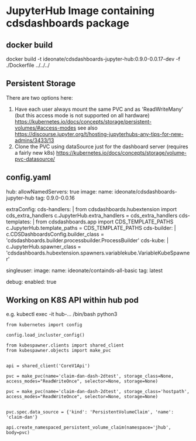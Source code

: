# JupyterHub Image containing cdsdashboards package

## docker build

docker build -t ideonate/cdsdashboards-jupyter-hub:0.9.0-0.0.17-dev -f ./Dockerfile  ../../../

## Persistent Storage

There are two options here:

1. Have each user always mount the same PVC and as 'ReadWriteMany' (but this access mode is not supported on all hardware) https://kubernetes.io/docs/concepts/storage/persistent-volumes/#access-modes see also https://discourse.jupyter.org/t/hosting-jupyterhubs-any-tips-for-new-admins/3433/13
2. Clone the PVC using dataSource just for the dashboard server (requires a fairly new k8s) https://kubernetes.io/docs/concepts/storage/volume-pvc-datasource/

## config.yaml

hub:
  allowNamedServers: true
  image:
    name: ideonate/cdsdashboards-jupyter-hub
    tag: 0.9.0-0.0.16

  extraConfig:
    cds-handlers: |
      from cdsdashboards.hubextension import cds_extra_handlers
      c.JupyterHub.extra_handlers = cds_extra_handlers
    cds-templates: |
      from cdsdashboards.app import CDS_TEMPLATE_PATHS
      c.JupyterHub.template_paths = CDS_TEMPLATE_PATHS
    cds-builder: |
      c.CDSDashboardsConfig.builder_class = 'cdsdashboards.builder.processbuilder.ProcessBuilder'
    cds-kube: |
      c.JupyterHub.spawner_class = 'cdsdashboards.hubextension.spawners.variablekube.VariableKubeSpawner'

singleuser:
  image:
    name: ideonate/containds-all-basic
    tag: latest

debug:
  enabled: true


## Working on K8S API within hub pod

e.g. kubectl exec -it hub-... /bin/bash
python3

```
from kubernetes import config

config.load_incluster_config()

from kubespawner.clients import shared_client
from kubespawner.objects import make_pvc


api = shared_client('CoreV1Api')

pvc = make_pvc(name='claim-dan-dash-2dtest', storage_class=None, access_modes="ReadWriteOnce", selector=None, storage=None)

pvc = make_pvc(name='claim-dan-dash-2dtest', storage_class='hostpath', access_modes="ReadWriteOnce", selector=None, storage=None)


pvc.spec.data_source = {'kind': 'PersistentVolumeClaim', 'name': 'claim-dan'}

api.create_namespaced_persistent_volume_claim(namespace='jhub', body=pvc)
```